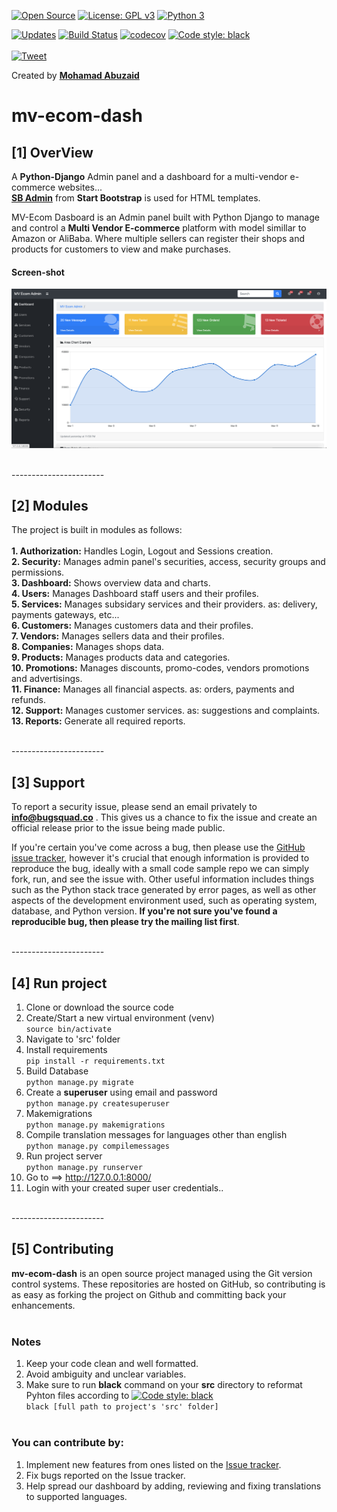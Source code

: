 [![Open Source](https://badges.frapsoft.com/os/v1/open-source.svg?v=103)](https://opensource.org/)
[![License: GPL v3](https://img.shields.io/badge/License-GPLv3-blue.svg)](https://www.gnu.org/licenses/gpl-3.0)
[![Python 3](https://pyup.io/repos/github/BugSquad/mv-ecom-dash/python-3-shield.svg)](https://pyup.io/repos/github/BugSquad/mv-ecom-dash/)<br />
<!-- [![Python 3.7](https://img.shields.io/badge/python-3.7.4-blue.svg)](https://docs.python.org/3.7/whatsnew/changelog.html#python-3-7-4-final/) -->
[![Updates](https://pyup.io/repos/github/BugSquad/mv-ecom-dash/shield.svg)](https://pyup.io/repos/github/BugSquad/mv-ecom-dash/)
[![Build Status](https://img.shields.io/travis/BugSquad/mv-ecom-dash/develop.svg?logo=travis)](https://travis-ci.com/BugSquad/mv-ecom-dash)
[![codecov](https://codecov.io/gh/BugSquad/mv-ecom-dash/branch/develop/graph/badge.svg)](https://codecov.io/gh/BugSquad/mv-ecom-dash)
[![Code style: black](https://img.shields.io/badge/code%20style-black-000000.svg)](https://github.com/psf/black)
<br /><br />
[![Tweet](https://img.shields.io/twitter/url/https/github.com/tterb/hyde.svg?style=social)](https://twitter.com/intent/tweet?text=Check%20out%20MV-Ecom!%20%E2%9C%A8%20An%20%23opensource%20admin%20panel%20for%20multi-vendor%20e-commerce%20platforms%20built%20with%20%23python%20%23django%20https%3A%2F%2Fgithub.com%2FBugSquad%2Fmv-ecom-dash%20%F0%9F%A4%97)

Created by [**Mohamad Abuzaid**](https://github.com/mohamad-abuzaid)

# mv-ecom-dash

## [1] OverView

A **Python-Django** Admin panel and a dashboard for a multi-vendor e-commerce websites...</br>
[**SB Admin**](https://startbootstrap.com/templates/sb-admin/) from **Start Bootstrap** is used for HTML templates.

MV-Ecom Dasboard is an Admin panel built with Python Django to manage and control a **Multi Vendor E-commerce** platform with model simillar to Amazon or AliBaba. Where multiple sellers can register their shops and products for customers to view and make purchases.


#### Screen-shot
![screen-shot](https://github.com/BugSquad/mv-ecom-dash/blob/develop/mv-admin-dash.png)

<br />
-----------------------
<br />

## [2] Modules

The project is built in modules as follows:</br></br>
    **1. Authorization:** Handles Login, Logout and Sessions creation.  
    **2. Security:** Manages admin panel's securities, access, security groups and permissions.  
    **3. Dashboard:** Shows overview data and charts.  
    **4. Users:** Manages Dashboard staff users and their profiles.  
    **5. Services:** Manages subsidary services and their providers. as: delivery, payments gateways, etc...  
    **6. Customers:** Manages customers data and their profiles.  
    **7. Vendors:** Manages sellers data and their profiles.  
    **8. Companies:** Manages shops data.  
    **9. Products:** Manages products data and categories.  
    **10. Promotions:** Manages discounts, promo-codes, vendors promotions and advertisings.  
    **11. Finance:** Manages all financial aspects. as: orders, payments and refunds.  
    **12. Support:** Manages customer services. as: suggestions and complaints.  
    **13. Reports:** Generate all required reports.  

<br />
-----------------------
<br />

## [3] Support

To report a security issue, please send an email privately to **info@bugsquad.co** . This gives us a chance to fix the issue and create an official release prior to the issue being made public.

If you're certain you've come across a bug, then please use the [GitHub issue tracker](https://github.com/BugSquad/mv-ecom-dash/issues), however it's crucial that enough information is provided to reproduce the bug, ideally with a small code sample repo we can simply fork, run, and see the issue with. Other useful information includes things such as the Python stack trace generated by error pages, as well as other aspects of the development environment used, such as operating system, database, and Python version. **If you're not sure you've found a reproducible bug, then please try the mailing list first**.

<br />
-----------------------
<br />

## [4] Run project

1) Clone or download the source code
2) Create/Start a new virtual environment (venv)<br />
```source bin/activate```
3) Navigate to 'src' folder
4) Install requirements<br />
```pip install -r requirements.txt```
5) Build Database<br />
```python manage.py migrate```
6) Create a **superuser** using email and password<br />
```python manage.py createsuperuser```
7) Makemigrations<br />
```python manage.py makemigrations```
8) Compile translation messages for languages other than english<br />
```python manage.py compilemessages```
9) Run project server<br />
```python manage.py runserver```
10) Go to ==> http://127.0.0.1:8000/
11) Login with your created super user credentials..

<br />
-----------------------
<br />

## [5] Contributing

**mv-ecom-dash** is an open source project managed using the Git version control systems. These repositories are hosted on GitHub, so contributing is as easy as forking the project on Github and committing back your enhancements.<br /><br />

### Notes
1) Keep your code clean and well formatted.<br />
2) Avoid ambiguity and unclear variables. <br />
3) Make sure to run **black** command on your **src** directory to reformat Pyhton files according to [![Code style: black](https://img.shields.io/badge/code%20style-black-000000.svg)](https://github.com/psf/black)<br />
```black [full path to project's 'src' folder]```<br /><br />

### You can contribute by:<br />
1) Implement new features from ones listed on the [Issue tracker](https://github.com/BugSquad/mv-ecom-dash/issues).<br />
2) Fix bugs reported on the Issue tracker.
3) Help spread our dashboard by adding, reviewing and fixing translations to supported languages.

